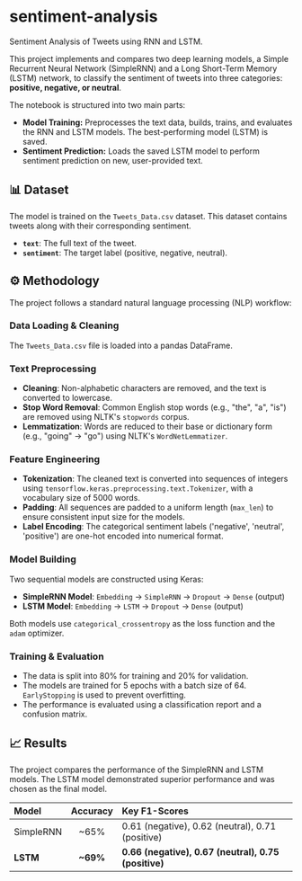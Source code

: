# sentiment-analysis

Sentiment Analysis of Tweets using RNN and LSTM.

This project implements and compares two deep learning models, a Simple Recurrent Neural Network (SimpleRNN) and a Long Short-Term Memory (LSTM) network, to classify the sentiment of tweets into three categories: **positive, negative, or neutral**.

The notebook is structured into two main parts:

* **Model Training:** Preprocesses the text data, builds, trains, and evaluates the RNN and LSTM models. The best-performing model (LSTM) is saved.
* **Sentiment Prediction:** Loads the saved LSTM model to perform sentiment prediction on new, user-provided text.

## 📊 Dataset

The model is trained on the `Tweets_Data.csv` dataset. This dataset contains tweets along with their corresponding sentiment.

* **`text`**: The full text of the tweet.
* **`sentiment`**: The target label (positive, negative, neutral).

## ⚙️ Methodology

The project follows a standard natural language processing (NLP) workflow:

### Data Loading & Cleaning
The `Tweets_Data.csv` file is loaded into a pandas DataFrame.

### Text Preprocessing
* **Cleaning**: Non-alphabetic characters are removed, and the text is converted to lowercase.
* **Stop Word Removal**: Common English stop words (e.g., "the", "a", "is") are removed using NLTK's `stopwords` corpus.
* **Lemmatization**: Words are reduced to their base or dictionary form (e.g., "going" -> "go") using NLTK's `WordNetLemmatizer`.

### Feature Engineering
* **Tokenization**: The cleaned text is converted into sequences of integers using `tensorflow.keras.preprocessing.text.Tokenizer`, with a vocabulary size of 5000 words.
* **Padding**: All sequences are padded to a uniform length (`max_len`) to ensure consistent input size for the models.
* **Label Encoding**: The categorical sentiment labels ('negative', 'neutral', 'positive') are one-hot encoded into numerical format.

### Model Building
Two sequential models are constructed using Keras:

* **SimpleRNN Model**: `Embedding` -> `SimpleRNN` -> `Dropout` -> `Dense` (output)
* **LSTM Model**: `Embedding` -> `LSTM` -> `Dropout` -> `Dense` (output)

Both models use `categorical_crossentropy` as the loss function and the `adam` optimizer.

### Training & Evaluation
* The data is split into 80% for training and 20% for validation.
* The models are trained for 5 epochs with a batch size of 64. `EarlyStopping` is used to prevent overfitting.
* The performance is evaluated using a classification report and a confusion matrix.

## 📈 Results

The project compares the performance of the SimpleRNN and LSTM models. The LSTM model demonstrated superior performance and was chosen as the final model.

| Model      | Accuracy | Key F1-Scores                                  |
| :--------- | :------: | :--------------------------------------------- |
| SimpleRNN  |  ~65%    | 0.61 (negative), 0.62 (neutral), 0.71 (positive) |
| **LSTM** |  **~69%**| **0.66 (negative), 0.67 (neutral), 0.75 (positive)** |
